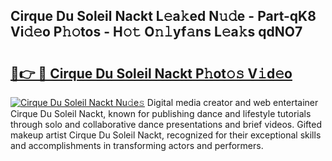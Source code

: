 ## Cirque Du Soleil Nackt L𝚎a𝚔ed N𝚞𝚍e - Part-qK8 Vi𝚍𝚎o P𝚑𝚘tos - H𝚘𝚝 O𝚗𝚕yf𝚊ns L𝚎a𝚔s qdNO7

# <h2><a href="http://kf1rrh.oniu.top/?m=Cirque+Du+Soleil+Nackt">🔗👉 🔴 Cirque Du Soleil Nackt P𝚑ot𝚘𝚜 V𝚒d𝚎o</a></h2>

[![Cirque Du Soleil Nackt Nu𝚍e𝚜](https://i.imgur.com/0qMVB7G.gif)](http://kf1rrh.oniu.top/?m=Cirque+Du+Soleil+Nackt)
Digital media creator and web entertainer Cirque Du Soleil Nackt, known for publishing dance and lifestyle tutorials through solo and collaborative dance presentations and brief videos. Gifted makeup artist Cirque Du Soleil Nackt, recognized for their exceptional skills and accomplishments in transforming actors and performers.  
